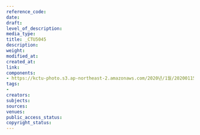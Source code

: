 ```yaml
---
reference_code: 
date: 
draft: 
level_of_description: 
media_type: 
title: _CTU5045
description: 
weight: 
modified_at: 
created_at: 
link: 
components:
- https://kctu-photo.s3.ap-northeast-2.amazonaws.com/2020년/1월/20200115_노동개악+분쇄!+노조+할+권리+쟁취!+영남대의료원+투쟁+승리!+민주노총+결의대회/_CTU5045.jpg
tags:
- 
creators: 
subjects: 
sources: 
venues: 
public_access_status: 
copyright_status: 
---
```

